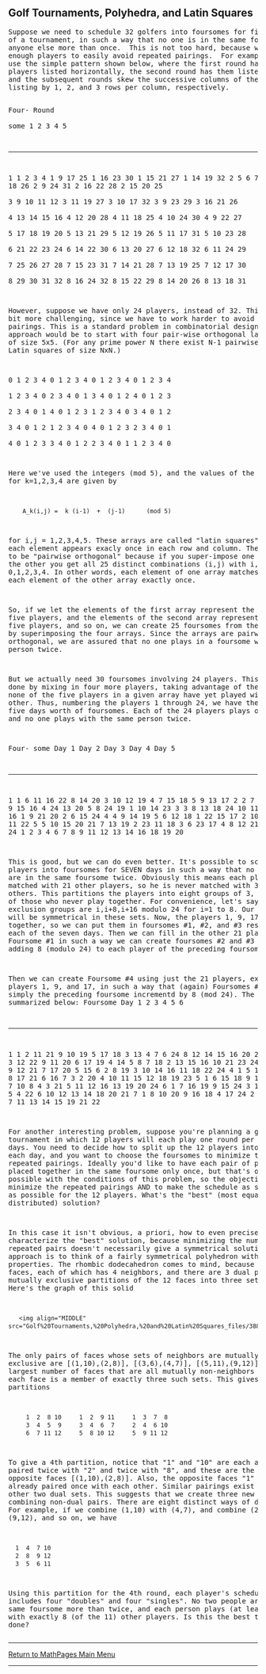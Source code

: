 <html class=" czojesjpk idc0_350"><head>
<meta http-equiv="content-type" content="text/html; charset=windows-1252">
<title>Golf Tournaments, Polyhedra, and Latin Squares</title>
</head>
<body>
<h2>Golf Tournaments, Polyhedra, and Latin Squares</h2>
<pre>Suppose we need to schedule 32 golfers into foursomes for five rounds
of a tournament, in such a way that no one is in the same foursome with
anyone else more than once.  This is not too hard, because we have 
enough players to easily avoid repeated pairings.  For example, we can
use the simple pattern shown below, where the first round has the 32 
players listed horizontally, the second round has them listed vertically, 
and the subsequent rounds skew the successive columns of the vertical 
listing by 1, 2, and 3 rows per column, respectively.

Four-                           Round                            
some        1            2            3            4            5
-----  -----------  -----------  -----------  -----------  -----------
  1     1  2  3  4   1  9 17 25   1 16 23 30   1 15 21 27   1 14 19 32
  2     5  6  7  8   2 10 18 26   2  9 24 31   2 16 22 28   2 15 20 25  
  3     9 10 11 12   3 11 19 27   3 10 17 32   3  9 23 29   3 16 21 26  
  4    13 14 15 16   4 12 20 28   4 11 18 25   4 10 24 30   4  9 22 27  
  5    17 18 19 20   5 13 21 29   5 12 19 26   5 11 17 31   5 10 23 28  
  6    21 22 23 24   6 14 22 30   6 13 20 27   6 12 18 32   6 11 24 29  
  7    25 26 27 28   7 15 23 31   7 14 21 28   7 13 19 25   7 12 17 30  
  8    29 30 31 32   8 16 24 32   8 15 22 29   8 14 20 26   8 13 18 31  

However, suppose we have only 24 players, instead of 32.  This is a
bit more challenging, since we have to work harder to avoid repeated
pairings.  This is a standard problem in combinatorial design.  One
simple approach would be to start with four pair-wise orthogonal
latin squares of size 5x5.  (For any prime power N there exist
N-1 pairwise orthogonal Latin squares of size NxN.)

   0 1 2 3 4     0 1 2 3 4    0 1 2 3 4    0 1 2 3 4   
   1 2 3 4 0     2 3 4 0 1    3 4 0 1 2    4 0 1 2 3  
   2 3 4 0 1     4 0 1 2 3    1 2 3 4 0    3 4 0 1 2  
   3 4 0 1 2     1 2 3 4 0    4 0 1 2 3    2 3 4 0 1   
   4 0 1 2 3     3 4 0 1 2    2 3 4 0 1    1 2 3 4 0 

Here we've used the integers (mod 5), and the values of the
kth array for k=1,2,3,4 are given by 

        A_k(i,j) =  k (i-1)  +  (j-1)      (mod 5)

for i,j = 1,2,3,4,5.  These arrays are called "latin squares" because 
each element appears exacly once in each row and column.  They are 
said to be "pairwise orthogonal" because if you super-impose one on 
top of the other you get all 25 distinct combinations (i,j) with 
i,j = 0,1,2,3,4.  In other words, each element of one array matches 
up with each element of the other array exactly once.

So, if we let the elements of the first array represent the first five 
players, and the elements of the second array represent the next five 
players, and so on, we can create 25 foursomes from the 20 players 
by superimposing the four arrays.  Since the arrays are pairwise 
orthogonal, we are assured that no one plays in a foursome with the 
same person twice.

But we actually need 30 foursomes involving 24 players.  This can be 
done by mixing in four more players, taking advantage of the fact that 
none of the five players in a given array have yet played with each 
other.  Thus, numbering the players 1 through 24, we have the following 
five days worth of foursomes.  Each of the 24 players plays once per 
day, and no one plays with the same person twice.

 Four-
 some     Day 1         Day 2         Day 3       Day 4        Day 5
 ----  -----------   -----------  -----------  -----------  -----------
  1     1  6 11 16   22  8 14 20   3 10 12 19   4  7 15 18   5  9 13 17
  2     2  7 12 17   23  9 15 16   4 24 13 20   5  8 24 19   1 10 14 23
  3     3  8 13 18   24 10 11 17   5 21 14 16   1  9 21 20   2  6 15 24
  4     4  9 14 19    5  6 12 18   1 22 15 17   2 10 22 16   3  7 11 22
  5     5 10 15 20   21  7 13 19   2 23 11 18   3  6 23 17   4  8 12 21
  6    21 22 23 24    1  2  3  4   6  7  8  9  11 12 13 14  16 18 19 20

This is good, but we can do even better.  It's possible to schedule 24
players into foursomes for SEVEN days in such a way that no two players
are in the same foursome twice.  Obviously this means each player is
matched with 21 other players, so he is never matched with 3 of the
others.  This partitions the players into eight groups of 3, consisting
of those who never play together.  For convenience, let's say these
exclusion groups are i,i+8,i+16 modulo 24 for i=1 to 8.  Our arrangement
will be symmetrical in these sets.  Now, the players 1, 9, 17 never
play together, so we can put them in foursomes #1, #2, and #3 respectively
on each of the seven days.  Then we can fill in the other 21 players
in Foursome #1 in such a way we can create foursomes #2 and #3 simply
by adding 8 (modulo 24) to each player of the preceding foursome.

Then we can create Foursome #4 using just the 21 players, excluding
players 1, 9, and 17, in such a way that (again) Foursomes #5 and #6
are simply the preceding foursome incrementd by 8 (mod 24).  The
result is summarized below:
                                  Foursome
Day     1          2           3         4          5            6
--- ---------  ---------  ----------  --------  ----------  -----------
 1  1 2 11 21  9 10 19 5  17 18 3 13  4 7 6 24  8 12 14 15  16 20 22 23
 2  1 3 12 22  9 11 20 6  17 19 4 14  5 8 7 18  2 13 15 16  10 21 23 24
 3  1 4 13 23  9 12 21 7  17 20 5 15  6 2 8 19  3 10 14 16  11 18 22 24
 4  1 5 14 24  9 13 22 8  17 21 6 16  7 3 2 20  4 10 11 15  12 18 19 23
 5  1 6 15 18  9 14 23 2  17 22 7 10  8 4 3 21  5 11 12 16  13 19 20 24
 6  1 7 16 19  9 15 24 3  17 23 8 11  2 5 4 22  6 10 12 13  14 18 20 21
 7  1 8 10 20  9 16 18 4  17 24 2 12  3 6 5 23  7 11 13 14  15 19 21 22


For another interesting problem, suppose you're planning a golf tournament 
in which 12 players will each play one round per day for 4 days.  You 
need to decide how to split up the 12 players into 3 foursomes each 
day, and you want to choose the foursomes to minimize the number of 
repeated pairings.  Ideally you'd like to have each pair of players 
placed together in the same foursome only once, but that's obviously 
not possible with the conditions of this problem, so the objective 
is to minimize the repeated pairings AND to make the schedule as 
symmetrical as possible for the 12 players.  What's the "best" (most 
equally distributed) solution?

In this case it isn't obvious, a priori, how to even precisely 
characterize the "best" solution, because minimizing the number 
of repeated pairs doesn't necessarily give a symmetrical solution.
One approach is to think of a fairly symmetrical polyhedron with 
suitable properties.  The rhombic dodecahedron comes to mind, 
because it has 12 faces, each of which has 4 neighbors, and there 
are 3 dual pairs of mutually exclusive partitions of the 12 faces 
into three sets of four.  Here's the graph of this solid

       <img align="MIDDLE" src="Golf%20Tournaments,%20Polyhedra,%20and%20Latin%20Squares_files/388fig1.gif">

The only pairs of faces whose sets of neighbors are mutually
exclusive are [(1,10),(2,8)], [(3,6),(4,7)], [(5,11),(9,12)].
The largest number of faces that are all mutually non-neighbors
is four, and each face is a member of exactly three such sets.
This gives the partitions

         1  2  8 10     1  2  9 11     1  3  7  8
         3  4  5  9     3  4  6  7     2  4  6 10
         6  7 11 12     5  8 10 12     5  9 11 12

To give a 4th partition, notice that "1" and "10" are each already 
paired twice with "2" and twice with "8", and these are the dual sets 
of opposite faces [(1,10),(2,8)].  Also, the opposite faces "1" and 
"10" are already paired once with each other.  Similar pairings exist 
for the other two dual sets.  This suggests that we create three new 
foursomes by combining non-dual pairs.  There are eight distinct ways 
of doing this.  For example, if we combine (1,10) with (4,7), and 
combine (2,8) with (9,12), and so on, we have

      1  4  7 10
      2  8  9 12
      3  5  6 11

Using this partition for the 4th round, each player's schedule
includes four "doubles" and four "singles".  No two people are on 
the same foursome more than twice, and each person plays (at least 
once) with exactly 8 (of the 11) other players.  Is this the best 
that can be done?
</pre>
<hr>
<a href="https://www.mathpages.com/home/index.htm">Return to MathPages Main Menu</a>
<hr>

</body></html>